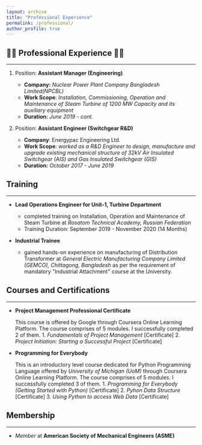 ```yaml
---
layout: archive
title: "Professional Experience"
permalink: /professional/
author_profile: true
---
```

:construction_worker_man: **Professional Experience** :construction_worker_man:
---
___
1. Position: **Assistant Manager (Engineering)**
     
    - **Company:** *Nuclear Power Plant Company Bangladesh Limited(NPCBL)* 
    - **Work Scope**: *Installation, Commissioning, Operation and Maintenance of Steam Turbine of 1200 MW Capacity and its auxiliary equipment*
    - **Duration:** *June 2019 - cont.*

2. Position: **Assistant Engineer (Switchgear R&D)**
    - **Company**: Energypac Engineering Ltd.
    - **Work Scope**: *worked as a R&D Engineer to design, manufacture and upgrade existing mechanical structure of 32kV Air Insulated Switchgear (AIS) and Gas Insulated       Switchgear (GIS)*
    - **Duration:** *October 2017 - June 2019*

**Training**
---
___
*  **Lead Operations Engineer for Unit-1, Turbine Department**
    - completed training on Installation, Operation and Maintenance of Steam Turbine at *Rosatom Technical Academy, Russian Federation* 
    - Training Duration: September 2019 - November 2020 (14 Months)

*   **Industrial Trainee**
    - gained hands-on experience on manufacturing of Distribution Transformer at *General Electric Manufacturing Company Limited (GEMCO), Chittagong, Bangladesh* as per the requirement of mandatory "Industrial Attachment" course at the University.


**Courses and Certifications**
---
___

*  **Project Management Professional Certificate**

    This course is offered by Google through Coursera Online Learning Platform. The course comprises of 5 modules. I successfully completed 2 of them.
        1. *Fundamentals of Project Management* [Certificate]
        2. *Project Initiation: Starting a Successful Project* [Certificate]

*  **Programming for Everybody**
   
    This is an introductory level course dedicated for Python Programming Language offered by *University of Michigan (UoM)* through Coursera Online Learning Platform. The course comprises of 5 modules. I successfully completed 3 of them.
        1. *Programming for Everybody (Getting Started with Python)* [Certificate]
        2. *Pyhon Data Structure* [Certificate]
        3. *Using Python to access Web Data* [Certificate]

**Membership**
---
___

*   *Member* at **American Society of Mechanical Engineers (ASME)**